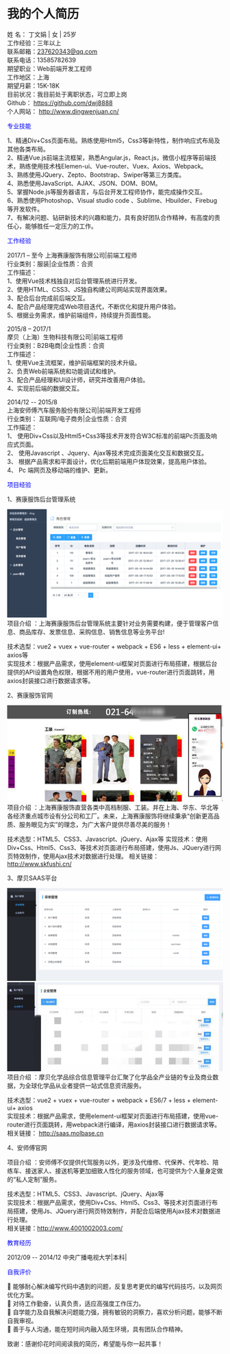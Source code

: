 # 我的个人简历



姓    名：	丁文娟  | 女 | 25岁	<br>工作经验：三年以上 <br>
联系邮箱：237620343@qq.com	<br>联系电话：13585782639 <br>
期望职业：Web前端开发工程师	<br>  工作地区：上海 <br>
期望月薪：15K-18K	<br>目前状况：我目前处于离职状态，可立即上岗 <br>
Github：  <a href="https://github.com/dwj8888">https://github.com/dwj8888</a>    <br>
个人网站： <a href="http://www.dingwenjuan.cn/">http://www.dingwenjuan.cn/</a>  <br>



<div style="color:blue;">专业技能</div>

1、精通Div+Css页面布局。熟练使用Html5，Css3等新特性，制作响应式布局及其他各类布局。<br>
2、精通Vue.js前端主流框架，熟悉Angular.js，React.js，微信小程序等前端技术，熟练使用技术栈Elemen-ui、Vue-router、Vuex、Axios、Webpack。<br>
3、熟练使用JQuery、Zepto、Bootstrap、Swiper等第三方类库。<br>
4、熟悉使用JavaScript、AJAX、JSON、DOM、BOM。<br>
5、掌握Node.js等服务器语言，与后台开发工程师协作，能完成操作交互。<br>
6、熟悉使用Photoshop、Visual studio code 、Sublime、Hbuilder、Firebug等开发软件。<br>
7、有解决问题、钻研新技术的兴趣和能力，具有良好团队合作精神，有高度的责任心，能够胜任一定压力的工作。<br>

<div style="color:blue;">工作经验</div>

2017/1 – 至今
上海赛康服饰有限公司|前端工程师<br>
行业类别：服装|企业性质：合资<br>
工作描述： <br>
1、使用Vue技术栈独自对后台管理系统进行开发。<br>
2、使用HTML、CSS3、JS独自构建公司网站实现界面效果。<br>
3、配合后台完成前后端交互。<br>
4、配合产品经理完成Web项目迭代，不断优化和提升用户体验。<br>
5、根据业务需求，维护前端组件，持续提升页面性能。<br>

2015/8 – 2017/1<br>
摩贝（上海）生物科技有限公司|前端工程师<br>
行业类别：B2B电商|企业性质：合资<br>
工作描述： <br>
1、使用Vue主流框架，维护前端框架的技术升级。<br>
2、负责Web前端系统和功能调试和维护。<br>
3、配合产品经理和UI设计师，研究并改善用户体验。<br>
4、实现前后端的数据交互。<br>

2014/12 -- 2015/8<br>
上海安师傅汽车服务股份有限公司|前端开发工程师<br>
行业类别： 互联网/电子商务|企业性质：合资<br>
工作描述： <br>
1、	使用Div+Css以及Html5+Css3等技术开发符合W3C标准的前端Pc页面及响应式页面。<br>
2、	使用Javascript 、Jquery、Ajax等技术完成页面美化交互和数据交互。<br>
3、	根据产品需求和平面设计，优化后期前端用户体现效果，提高用户体验。<br>
4、	Pc 端网页及移动端的维护、更新。<br>

<div style="color:blue;">项目经验</div>

1、赛康服饰后台管理系统

<img src="p1.png">
项目介绍 ：上海赛康服饰后台管理系统主要针对业务需要构建，便于管理客户信息、商品库存、发票信息、采购信息、销售信息等业务平台!<br>

技术选型：vue2 + vuex + vue-router + webpack + ES6 + less + element-ui+ axios等<br>
实现技术：根据产品需求，使用element-ui框架对页面进行布局搭建，根据后台提供的API设置角色权限，根据不用的用户使用，vue-router进行页面跳转，用axios封装接口进行数据请求等。<br>

2、赛康服饰官网

<img src="p2.png">
项目介绍 ：上海赛康服饰直营各类中高档制服、工装。并在上海、华东、华北等各经济重点城市设有分公司和工厂。未来，上海赛康服饰将继续秉承“创新更高品质、服务眼见为实”的理念，为广大客户提供尽善尽美的服务！

技术选型：HTML5、CSS3、Javascript、jQuery、Ajax等
实现技术：使用Div+Css、Html5、Css3、等技术对页面进行布局搭建，使用Js、JQuery进行网页特效制作，使用Ajax技术对数据进行处理。
相关链接：<a href="http://www.skfushi.cn/">http://www.skfushi.cn/</a><br>

3、摩贝SAAS平台

<img src="p3.png">
<img src="p4.png">
项目介绍 ：摩贝化学品综合信息管理平台汇聚了化学品全产业链的专业及商业数据，为全球化学品从业者提供一站式信息资讯服务。<br>

技术选型：vue2 + vuex + vue-router + webpack + ES6/7 + less + element-ui+ axios<br>
实现技术：根据产品需求，使用element-ui框架对页面进行布局搭建，使用vue-router进行页面跳转，用webpack进行编译，用axios封装接口进行数据请求等。<br>
相关链接： <a href="http://saas.molbase.cn">http://saas.molbase.cn</a><br>

4、安师傅官网

项目介绍 ：安师傅不仅提供代驾服务以外，更涉及代维修、代保养、代年检、陪练车、接送家人、接送机等更加细致人性化的服务领域，也可提供为个人量身定做的“私人定制”服务。<br>

技术选型：HTML5、CSS3、Javascript、jQuery、Ajax等<br>
实现技术：根据产品需求，使用Div+Css、Html5、Css3、等技术对页面进行布局搭建，使用Js、JQuery进行网页特效制作，并配合后端使用Ajax技术对数据进行处理。<br>
相关链接：<a href="http://www.4001002003.com/">http://www.4001002003.com/</a><br>

<div style="color:blue;">教育经历</div>

2012/09 -- 2014/12 中央广播电视大学|本科|

<div style="color:blue;">自我评价</div>

	能够耐心解决编写代码中遇到的问题，反复思考更优的编写代码技巧，以及网页优化方案。<br>
	对待工作勤奋，认真负责，适应高强度工作压力。<br>
	自学能力及自我解决问题能力强，拥有敏锐的洞察力，喜欢分析问题，能够不断自我审视。<br>
	善于与人沟通，能在短时间内融入陌生环境，具有团队合作精神。<br>


  致谢：感谢伱花时间阅读我的简历，希望能与你一起共事！



 



  
